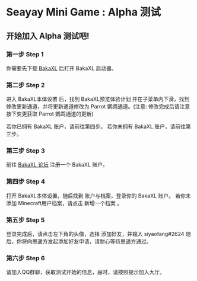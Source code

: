 # Seayay Mini Game : Alpha 测试
## 开始加入 Alpha 测试吧!
### 第一步 Step 1
你需要先下载 [BakaXL](https://www.bakaxl.com) 后打开 BakaXL 启动器。

### 第二步 Step 2
进入 BakaXL本体设置 后，找到 BakaXL预览体验计划 并在子菜单内下滑，找到修改更新通道，并将更新通道修改为 Parrot 鹦鹉通道。(注意: 修改完成后请注意按下变更获取 Parrot 鹦鹉通道的更新)

若你已拥有 BakaXL 账户，请前往第四步。
若你未拥有 BakaXL 账户，请前往第三步。

### 第三步 Step 3
前往 [BakaXL 论坛](https://account.bakaxl.com/register) 注册一个 BakaXL 账户。

### 第四步 Step 4
打开 BakaXL本体设置，随后找到 账户与档案，登录你的 BakaXL 账户。
若你未添加 Minecraft用户档案，请点击 新增一个档案 。

### 第五步 Step 5
登录完成后，请点击左下角的头像，选择 添加好友，并输入 siyaofang#2624
随后，你将向思遥方发起添加好友申请，请耐心等待思遥方通过。

### 第六步 Step 6
请加入QQ群聊，获取测试开始的信息，届时，请按照提示加入大厅。
